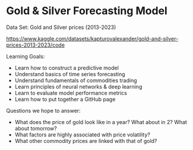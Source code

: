 # Gold & Silver Forecasting Model

Data Set: Gold and Silver prices (2013-2023) 

https://www.kaggle.com/datasets/kapturovalexander/gold-and-silver-prices-2013-2023/code

Learning Goals:

-	Learn how to construct a predictive model 
-	Understand basics of time series forecasting
-	Understand fundamentals of commodities trading
-	Learn principles of neural networks & deep learning
-	Learn to evaluate model performance metrics
-	Learn how to put together a GitHub page

Questions we hope to answer:

-	What does the price of gold look like in a year? What about in 2? What about tomorrow?
-	What factors are highly associated with price volatility? 
-	What other commodity prices are linked with that of gold? 
